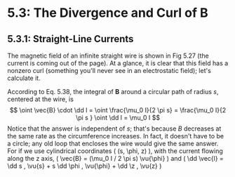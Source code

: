 # 5.3: The Divergence and Curl of B

## 5.3.1: Straight-Line Currents

The magnetic field of an infinite straight wire is shown in Fig 5.27 (the current is coming out of the page). At a glance, it is clear that this field has a nonzero curl (something you'll never see in an electrostatic field); let's calculate it.

According to Eq. 5.38, the integral of __B__ around a circular path of radius _s_, centered at the wire, is
$$
\oint \vec{B} \cdot \dd l = \oint \frac{\mu_0 I}{2 \pi s}  = \frac{\mu_0 I}{2 \pi s } \oint \dd l = \mu_0 I
$$
Notice that the answer is independent of _s_; that's because _B_ decreases at the same rate as the circumference increases. In fact, it doesn't have to be a circle; any old loop that encloses the wire would give the same answer. For if we use cylindrical coordinates \( (s, \phi, z) \), with the current flowing along the z axis, \( \vec{B} = (\mu_0 I / 2 \pi s) \vu{\phi} \) and \( \dd \vec{l} = \dd s \, \vu{s} + s \dd \phi \, \vu{\phi} + \dd \z \, \vu{z} \) 